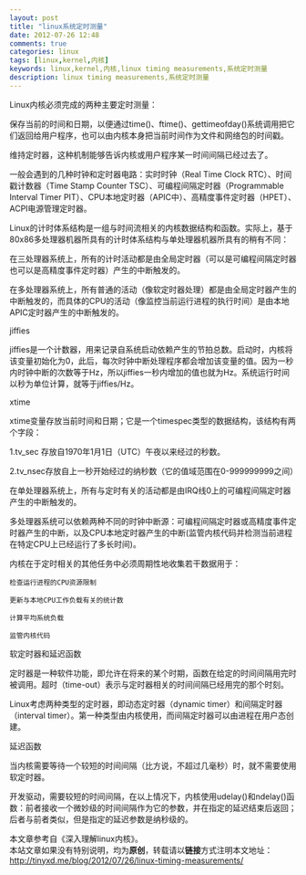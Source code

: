 ```yaml
---
layout: post
title: "linux系统定时测量"
date: 2012-07-26 12:48
comments: true
categories: linux
tags: [linux,kernel,内核]
keywords: linux,kernel,内核,linux timing measurements,系统定时测量
description: linux timing measurements,系统定时测量
---
```

Linux内核必须完成的两种主要定时测量：     

保存当前的时间和日期，以便通过time()、ftime()、gettimeofday()系统调用把它们返回给用户程序，也可以由内核本身把当前时间作为文件和网络包的时间戳。  

维持定时器，这种机制能够告诉内核或用户程序某一时间间隔已经过去了。  

一般会遇到的几种时钟和定时器电路：实时时钟（Real Time Clock RTC）、时间戳计数器（Time Stamp Counter TSC）、可编程间隔定时器（Programmable Interval Timer PIT）、CPU本地定时器（APIC中）、高精度事件定时器（HPET）、ACPI电源管理定时器。   

Linux的计时体系结构是一组与时间流相关的内核数据结构和函数。实际上，基于80x86多处理器机器所具有的计时体系结构与单处理器机器所具有的稍有不同：  

在三处理器系统上，所有的计时活动都是由全局定时器（可以是可编程间隔定时器也可以是高精度事件定时器）产生的中断触发的。  
<!--more-->
在多处理器系统上，所有普通的活动（像软定时器处理）都是由全局定时器产生的中断触发的，而具体的CPU的活动（像监控当前运行进程的执行时间）是由本地APIC定时器产生的中断触发的。  

jiffies  

jiffies是一个计数器，用来记录自系统启动依赖产生的节拍总数。启动时，内核将该变量初始化为0，此后，每次时钟中断处理程序都会增加该变量的值。因为一秒内时钟中断的次数等于Hz，所以jiffies一秒内增加的值也就为Hz。系统运行时间以秒为单位计算，就等于jiffies/Hz。   

xtime  

xtime变量存放当前时间和日期；它是一个timespec类型的数据结构，该结构有两个字段：  

1.tv_sec 存放自1970年1月1日（UTC）午夜以来经过的秒数。  

2.tv_nsec存放自上一秒开始经过的纳秒数（它的值域范围在0-999999999之间）  

在单处理器系统上，所有与定时有关的活动都是由IRQ线0上的可编程间隔定时器产生的中断触发的。  

多处理器系统可以依赖两种不同的时钟中断源：可编程间隔定时器或高精度事件定时器产生的中断，以及CPU本地定时器产生的中断(监管内核代码并检测当前进程在特定CPU上已经运行了多长时间)。  

内核在于定时相关的其他任务中必须周期性地收集若干数据用于：  

    检查运行进程的CPU资源限制  

    更新与本地CPU工作负载有关的统计数  

    计算平均系统负载  

    监管内核代码  

软定时器和延迟函数 

定时器是一种软件功能，即允许在将来的某个时期，函数在给定的时间间隔用完时被调用。超时（time-out）表示与定时器相关的时间间隔已经用完的那个时刻。 

Linux考虑两种类型的定时器，即动态定时器（dynamic timer）和间隔定时器（interval timer）。第一种类型由内核使用，而间隔定时器可以由进程在用户态创建。 

延迟函数 

当内核需要等待一个较短的时间间隔（比方说，不超过几毫秒）时，就不需要使用软定时器。 

开发驱动，需要较短的时间间隔，在以上情况下，内核使用udelay()和ndelay()函数：前者接收一个微妙级的时间间隔作为它的参数，并在指定的延迟结束后返回；后者与前者类似，但是指定的延迟参数是纳秒级的。 


本文章参考自《深入理解linux内核》。   
本站文章如果没有特别说明，均为**原创**，转载请以**链接**方式注明本文地址：<http://tinyxd.me/blog/2012/07/26/linux-timing-measurements/>
 
 
